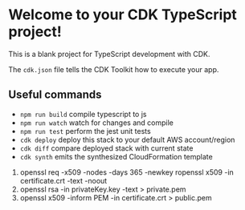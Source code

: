 # Welcome to your CDK TypeScript project!

This is a blank project for TypeScript development with CDK.

The `cdk.json` file tells the CDK Toolkit how to execute your app.

## Useful commands

 * `npm run build`   compile typescript to js
 * `npm run watch`   watch for changes and compile
 * `npm run test`    perform the jest unit tests
 * `cdk deploy`      deploy this stack to your default AWS account/region
 * `cdk diff`        compare deployed stack with current state
 * `cdk synth`       emits the synthesized CloudFormation template




1. openssl req -x509 -nodes -days 365 -newkey ropenssl x509 -in certificate.crt -text -noout
2. openssl rsa -in privateKey.key -text > private.pem
3. openssl x509 -inform PEM -in certificate.crt > public.pem
